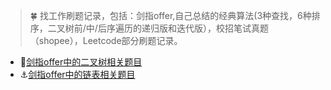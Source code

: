 > :four_leaf_clover: 找工作刷题记录，包括：剑指offer,自己总结的经典算法(3种查找，6种排序，二叉树前/中/后序遍历的递归版和迭代版），校招笔试真题（shopee），Leetcode部分刷题记录。

- :seedling:[剑指offer中的二叉树相关题目](https://github.com/seawood/Leetcode-JianzhiOffer/blob/master/JianzhiOffer/%E4%BA%8C%E5%8F%89%E6%A0%91.md)
- :anchor:[剑指offer中的链表相关题目](https://github.com/seawood/Leetcode-JianzhiOffer/blob/master/JianzhiOffer/%E9%93%BE%E8%A1%A8.md)
